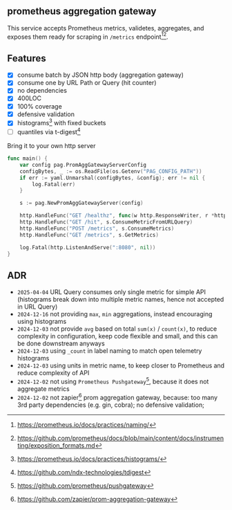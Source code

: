 ## prometheus aggregation gateway

This service accepts Prometheus metrics, validetes, aggregates, and exposes them ready for scraping in `/metrics` endpoint[^4][^5].

## Features

- [x] consume batch by JSON http body (aggregation gateway)
- [x] consume one by URL Path or Query (hit counter)
- [x] no dependencies
- [x] 400LOC
- [x] 100% coverage 
- [x] defensive validation
- [x] histograms[^3] with fixed buckets
- [ ] quantiles via t-digest[^6]

Bring it to your own http server

```go
func main() {
	var config pag.PromAggGatewayServerConfig
	configBytes, _ := os.ReadFile(os.Getenv("PAG_CONFIG_PATH"))
	if err := yaml.Unmarshal(configBytes, &config); err != nil {
		log.Fatal(err)
	}

	s := pag.NewPromAggGatewayServer(config)

	http.HandleFunc("GET /healthz", func(w http.ResponseWriter, r *http.Request) { w.WriteHeader(http.StatusOK) })
	http.HandleFunc("GET /hit", s.ConsumeMetricFromURLQuery)
	http.HandleFunc("POST /metrics", s.ConsumeMetrics)
	http.HandleFunc("GET /metrics", s.GetMetrics)

	log.Fatal(http.ListenAndServe(":8080", nil))
}
```

## ADR

- `2025-04-04` URL Query consumes only single metric for simple API (histograms break down into multiple metric names, hence not accepted in URL Query)
- `2024-12-16` not providing `max`, `min` aggregations, instead encouraging using histograms
- `2024-12-03` not provide `avg` based on total `sum(x)` / `count(x)`, to reduce complexity in configuration, keep code flexible and small, and this can be done downstream anyways 
- `2024-12-03` using `_count` in label naming to match open telemetry histograms
- `2024-12-03` using units in metric name, to keep closer to Prometheus and reduce complexity of API
- `2024-12-02` not using `Prometheus Pushgateway`[^2], because it does not aggregate metrics
- `2024-12-02` not zapier[^1] prom aggregation gateway, because: too many 3rd party dependencies (e.g. gin, cobra); no defensive validation;

[^1]: https://github.com/zapier/prom-aggregation-gateway 
[^2]: https://github.com/prometheus/pushgateway
[^3]: https://prometheus.io/docs/practices/histograms/
[^4]: https://prometheus.io/docs/practices/naming/
[^5]: https://github.com/prometheus/docs/blob/main/content/docs/instrumenting/exposition_formats.md 
[^6]: https://github.com/ndx-technologies/tdigest
